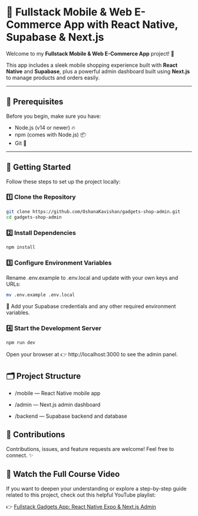 # 📱 Fullstack Mobile & Web E-Commerce App with React Native, Supabase & Next.js

Welcome to my **Fullstack Mobile & Web E-Commerce App** project! 🚀

This app includes a sleek mobile shopping experience built with **React Native** and **Supabase**, plus a powerful admin dashboard built using **Next.js** to manage products and orders easily.

---

## 🔧 Prerequisites

Before you begin, make sure you have:

- Node.js (v14 or newer) 🔥  
- npm (comes with Node.js) 📦  
- Git 🐙  

---

## 🚀 Getting Started

Follow these steps to set up the project locally:

### 1️⃣ Clone the Repository

```bash
git clone https://github.com/OshanaKavishan/gadgets-shop-admin.git
cd gadgets-shop-admin
```
### 2️⃣ Install Dependencies

```bash
npm install
```
### 3️⃣ Configure Environment Variables
Rename .env.example to .env.local and update with your own keys and URLs:
```bash
mv .env.example .env.local
```
🔑 Add your Supabase credentials and any other required environment variables.

### 4️⃣ Start the Development Server
```bash
npm run dev
```
Open your browser at 👉 http://localhost:3000 to see the admin panel.

## 🗂️ Project Structure
- /mobile — React Native mobile app

- /admin — Next.js admin dashboard

- /backend — Supabase backend and database

## 🤝 Contributions
Contributions, issues, and feature requests are welcome! Feel free to connect. ✨

## 🎥 Watch the Full Course Video
If you want to deepen your understanding or explore a step-by-step guide related to this project, check out this helpful YouTube playlist:

👉 [Fullstack Gadgets App: React Native Expo & Next.js Admin](https://youtu.be/26opRFPU0a8)

